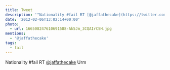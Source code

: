 ```yaml
---
title: Tweet
description: '"Nationality #fail RT [@jaffathecake](https://twitter.com/@jaffathecake) Urm "'
date: '2012-02-06T13:02:14+00:00'
photo:
  - url: 166508247610691588-Ak5Jm_3CQAIrCSH.jpg
mentions:
  - '@jaffathecake'
tags:
  - fail
---
```

Nationality #fail RT [@jaffathecake](https://twitter.com/@jaffathecake) Urm 
